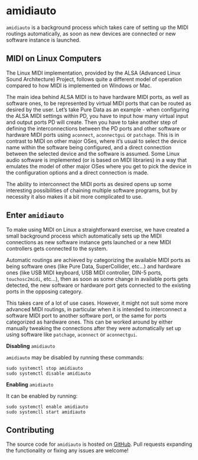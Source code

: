 # amidiauto

`amidiauto`  is a background process which takes care of setting up the MIDI routings automatically, as soon as new devices are connected or new software instance is launched.


## MIDI on Linux Computers

The Linux MIDI implementation, provided by the ALSA (Advanced Linux Sound Architecture) Project, follows quite a different model of operation compared to how MIDI is implemented on Windows or Mac.

The main idea behind ALSA MIDI is to have hardware MIDI ports, as well as software ones, to be represented by virtual MIDI ports that can be routed as desired by the user. Let’s take Pure Data as an example - when configuring the ALSA MIDI settings within PD, you have to input how many virtual input and output ports PD will create. Then you have to take another step of defining the interconnections between the PD ports and other software or hardware MIDI ports using `aconnect`, `aconnectgui` or `patchage`. This is in contrast to MIDI on other major OSes, where it’s usual to select the device name within the software being configured, and a direct connection between the selected device and the software is assumed. Some Linux audio software is implemented (or is based on MIDI libraries) in a way that emulates the model of other major OSes where you get to pick the device in the configuration options and a direct connection is made.

The ability to interconnect the MIDI ports as desired opens up some interesting possibilities of chaining multiple software programs, but by necessity it also makes it a bit more complicated to use.


## Enter `amidiauto`

To make using MIDI on Linux a straightforward exercise, we have created a small background process which automatically sets up the MIDI connections as new software instance gets launched or a new MIDI controllers gets connected to the system.

Automatic routings are achieved by categorizing the available MIDI ports as being software ones (like Pure Data, SuperCollider, etc…) and hardware ones (like USB MIDI keyboard, USB MIDI controller, DIN-5 ports, `touchosc2midi`, etc…), then as soon as some change in available ports gets detected, the new software or hardware port gets connected to the existing ports in the opposing category.

This takes care of a lot of use cases. However, it might not suit some more advanced MIDI routings, in particular when it is intended to interconnect a software MIDI port to another software port, or the same for ports categorized as hardware ones. This can be worked around by either manually tweaking the connections after they were automatically set up using software like `patchage`, `aconnect` or `aconnectgui`.

**Disabling** `amidiauto`

`amidiauto` may be disabled by running these commands:


    sudo systemctl stop amidiauto
    sudo systemctl disable amidiauto

**Enabling** `amidiauto`

It can be enabled by running:


    sudo systemctl enable amidiauto
    sudo systemcll start amidiauto


## Contributing

The source code for `amidiauto` is hosted on <a href="https://github.com/BlokasLabs/amidiauto" target="_blank">GitHub</a>. Pull requests expanding the functionality or fixing any issues are welcome!

